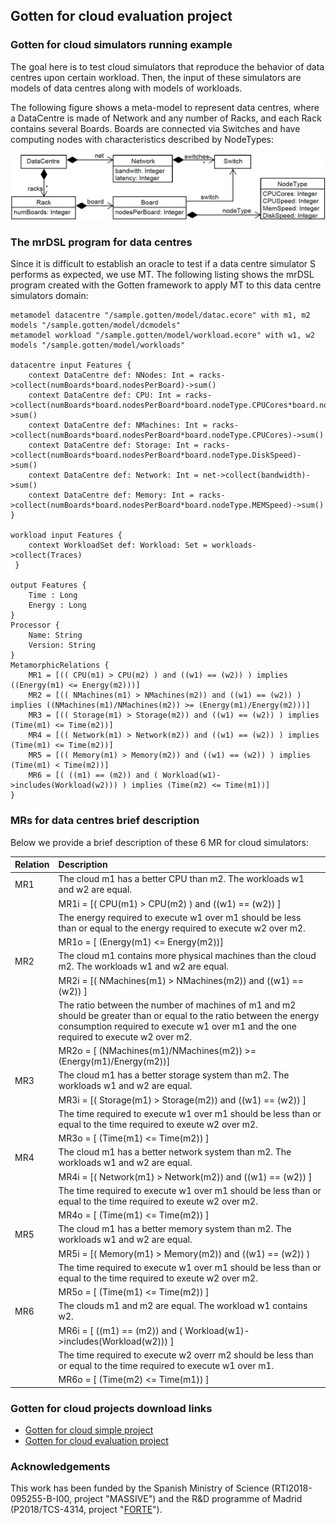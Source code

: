 ## Gotten for cloud evaluation project

### Gotten for cloud simulators running example

The goal here is to test cloud simulators that reproduce the behavior of data centres upon certain workload. Then, the input of these simulators are models of data centres along with models of workloads.

The following figure shows a meta-model to represent data centres, where a DataCentre is made of Network and any number of Racks, and each Rack contains several Boards. Boards are connected via Switches and have computing nodes with characteristics described by NodeTypes:

![Data centre meta-model](https://raw.githubusercontent.com/g0tten/images/main/model/data_centre_mm.png)

### The mrDSL program for data centres

Since it is difficult to establish an oracle to test if a data centre simulator S performs as expected, we use MT. The following listing shows the mrDSL program created with the Gotten framework to apply MT to this data centre simulators domain: 

```
metamodel datacentre "/sample.gotten/model/datac.ecore" with m1, m2
models "/sample.gotten/model/dcmodels"
metamodel workload "/sample.gotten/model/workload.ecore" with w1, w2
models "/sample.gotten/model/workloads"

datacentre input Features {
	context DataCentre def: NNodes: Int = racks->collect(numBoards*board.nodesPerBoard)->sum()
	context DataCentre def: CPU: Int = racks->collect(numBoards*board.nodesPerBoard*board.nodeType.CPUCores*board.nodeType.CPUSpeed)->sum()
	context DataCentre def: NMachines: Int = racks->collect(numBoards*board.nodesPerBoard*board.nodeType.CPUCores)->sum()
	context DataCentre def: Storage: Int = racks->collect(numBoards*board.nodesPerBoard*board.nodeType.DiskSpeed)->sum()	
	context DataCentre def: Network: Int = net->collect(bandwidth)->sum()
	context DataCentre def: Memory: Int = racks->collect(numBoards*board.nodesPerBoard*board.nodeType.MEMSpeed)->sum()
}

workload input Features {
 	context WorkloadSet def: Workload: Set = workloads->collect(Traces)
 }

output Features {
	Time : Long
	Energy : Long
}
Processor {
	Name: String
	Version: String
}
MetamorphicRelations {
	MR1 = [(( CPU(m1) > CPU(m2) ) and ((w1) == (w2)) ) implies ((Energy(m1) <= Energy(m2)))]
	MR2 = [(( NMachines(m1) > NMachines(m2)) and ((w1) == (w2)) ) implies ((NMachines(m1)/NMachines(m2)) >= (Energy(m1)/Energy(m2)))]
	MR3 = [(( Storage(m1) > Storage(m2)) and ((w1) == (w2)) ) implies (Time(m1) <= Time(m2))]
	MR4 = [(( Network(m1) > Network(m2)) and ((w1) == (w2)) ) implies (Time(m1) <= Time(m2))]
	MR5 = [(( Memory(m1) > Memory(m2)) and ((w1) == (w2)) ) implies (Time(m1) < Time(m2))]
	MR6 = [( ((m1) == (m2)) and ( Workload(w1)->includes(Workload(w2))) ) implies (Time(m2) <= Time(m1))]
}
```

### MRs for data centres brief description

Below we provide a brief description of these 6 MR for cloud simulators:

Relation | Description |
--- | :--- | 
MR1 | The cloud m1 has a better CPU than m2. The workloads w1 and w2 are equal. |
&nbsp; | MR1i = [( CPU(m1) > CPU(m2) ) and ((w1) == (w2)) ] |
&nbsp; | The energy required to execute w1 over m1 should be less than or equal to the energy required to execute w2 over m2. |
&nbsp; | MR1o = [ (Energy(m1) <= Energy(m2))] |
MR2 | The cloud m1 contains more physical machines than the cloud m2. The workloads w1 and w2 are equal. |
&nbsp; | MR2i = [( NMachines(m1) > NMachines(m2)) and ((w1) == (w2)) ] |
&nbsp; | The ratio between the number of machines of m1 and m2 should be greater than or equal to the ratio between the energy consumption required to execute w1 over m1 and the one required to execute w2 over m2. |
&nbsp; | MR2o = [ (NMachines(m1)/NMachines(m2)) >= (Energy(m1)/Energy(m2))] |
MR3 | The cloud m1 has a better storage system than m2. The workloads w1 and w2 are equal. |
&nbsp; | MR3i = [( Storage(m1) > Storage(m2)) and ((w1) == (w2)) ] |
&nbsp; | The time required to execute w1 over m1 should be less than or equal to the time required to exeute w2 over m2. |
&nbsp; | MR3o = [ (Time(m1) <= Time(m2)) ] |
MR4 | The cloud m1 has a better network system than m2. The workloads w1 and w2 are equal. |
&nbsp; | MR4i = [( Network(m1) > Network(m2)) and ((w1) == (w2)) ] |
&nbsp; | The time required to execute w1 over m1 should be less than or equal to the time required to exeute w2 over m2. |
&nbsp; | MR4o = [ (Time(m1) <= Time(m2)) ] |
MR5 | The cloud m1 has a better memory system than m2. The workloads w1 and w2 are equal. |
&nbsp; | MR5i = [( Memory(m1) > Memory(m2)) and ((w1) == (w2)) ) |
&nbsp; | The time required to execute w1 over m1 should be less than or equal to the time required to exeute w2 over m2. |
&nbsp; | MR5o = [ (Time(m1) <= Time(m2)) ] |
MR6 | The clouds m1 and m2 are equal. The workload w1 contains w2. |
&nbsp; | MR6i = [ ((m1) == (m2)) and ( Workload(w1)->includes(Workload(w2))) ] |
&nbsp; | The time required to execute w2 overr m2 should be less than or equal to the time required to execute w1 over m1. |
&nbsp; | MR6o = [ (Time(m2) <= Time(m1)) ] |

### Gotten for cloud projects download links

- [Gotten for cloud simple project](https://github.com/g0tten/sample/zipball/main)
- [Gotten for cloud evaluation project](https://github.com/g0tten/evaluation/zipball/main)

### Acknowledgements

This work has been funded by the Spanish Ministry of Science (RTI2018-095255-B-I00, project "MASSIVE") and the R&D programme of Madrid (P2018/TCS-4314, project "[FORTE](https://antares.sip.ucm.es/forte-cm/)").

